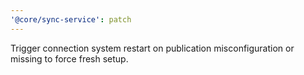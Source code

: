 ```yaml
---
'@core/sync-service': patch
---
```


Trigger connection system restart on publication misconfiguration or missing to force fresh setup.
